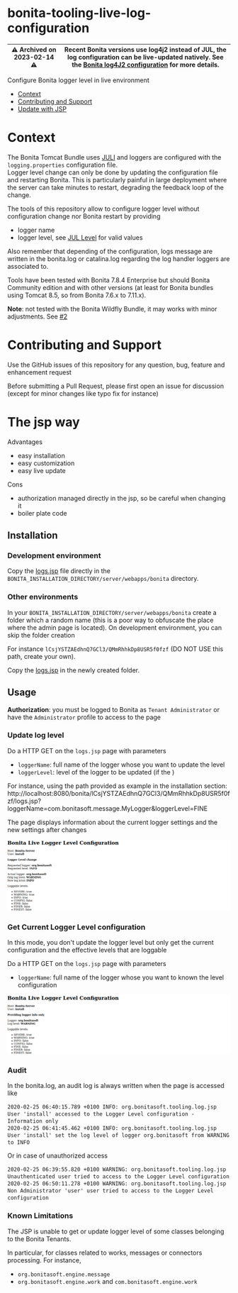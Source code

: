 # bonita-tooling-live-log-configuration

| ⚠️ Archived on 2023-02-14 ⚠️ | Recent Bonita versions use log4j2 instead of JUL, the log configuration can be live-updated natively. See the [Bonita log4J2 configuration](https://documentation.bonitasoft.com/bonita/2022.2/setup-dev-environment/logging#_logging_configuration) for more details. |
| -------- | -------- |


Configure Bonita logger level in live environment

- [Context](#context)
- [Contributing and Support](#contributing)
- [Update with JSP](#jsp)

# Context

The Bonita Tomcat Bundle uses [JULI](https://tomcat.apache.org/tomcat-8.5-doc/logging.html) and loggers are configured
with the `logging.properties` configuration file.   
Logger level change can only be done by updating the configuration file and restarting Bonita. This is particularly
painful in large deployment where the server can take minutes to restart, degrading the feedback loop of the change.


The tools of this repository allow to configure logger level without configuration change nor Bonita restart by
providing
- logger name
- logger level, see [JUL Level](https://docs.oracle.com/javase/8/docs/api/java/util/logging/Level.html) for valid values

Also remember that depending of the configuration, logs message are written in the bonita.log or catalina.log
regarding the log handler loggers are associated to. 


Tools have been tested with Bonita 7.8.4 Enterprise but should Bonita Community edition and with other versions (at
least for Bonita bundles using Tomcat 8.5, so from Bonita 7.6.x to 7.11.x).


**Note**: not tested with the Bonita Wildfly Bundle, it may works with minor adjustments. See [#2](https://github.com/bonitasoft-labs/bonita-tooling-live-log-configuration/issues/2)


# <a name="contributing"></a> Contributing and Support

Use the GitHub issues of this repository for any question, bug, feature and enhancement request

Before submitting a Pull Request, please first open an issue for discussion (except for minor changes like typo fix
for instance)


# <a name="jsp"></a> The jsp way

Advantages
- easy installation
- easy customization
- easy live update

Cons
- authorization managed directly in the jsp, so be careful when changing it
- boiler plate code


## Installation

### Development environment

Copy the [logs.jsp](jsp/logs.jsp) file directly in the `BONITA_INSTALLATION_DIRECTORY/server/webapps/bonita` directory.

### Other environments

In your `BONITA_INSTALLATION_DIRECTORY/server/webapps/bonita` create a folder which a random name (this is a poor way to
obfuscate the place where the admin page is located). On development environment, you can skip the folder creation

For instance `lCsjYSTZAEdhnQ7GCl3/QMmRhhkDp8USR5f0fzf` (DO NOT USE this path, create your own).

Copy the [logs.jsp](jsp/logs.jsp) in the newly created folder.


## Usage

**Authorization**: you must be logged to Bonita as `Tenant Administrator` or have the `Administrator` profile to
access to the page

### Update log level

Do a HTTP GET on the `logs.jsp` page  with parameters
- `loggerName`: full name of the logger whose you want to update the level
- `loggerLevel`: level of the logger to be updated (if the )

For instance, using the path provided as example in the installation section: http://localhost:8080/bonita/lCsjYSTZAEdhnQ7GCl3/QMmRhhkDp8USR5f0fzf/logs.jsp?loggerName=com.bonitasoft.message.MyLogger&loggerLevel=FINE

The page displays information about the current logger settings and the new settings after changes

![Log configuration with JSP](docs/img/jsp_screenshot.png "Log configuration with JSP")

### Get Current Logger Level configuration

In this mode, you don't update the logger level but only get the current configuration and the effective levels that
are loggable

Do a HTTP GET on the `logs.jsp` page  with parameters
- `loggerName`: full name of the logger whose you want to known the level configuration


![Read Log configuration with JSP](docs/img/jsp_screenshot_read_only.png "Read log configuration with JSP")


### Audit

In the bonita.log, an audit log is always written when the page is accessed like
```
2020-02-25 06:40:15.789 +0100 INFO: org.bonitasoft.tooling.log.jsp User 'install' accessed to the Logger Level configuration - Information only
2020-02-25 06:41:45.462 +0100 INFO: org.bonitasoft.tooling.log.jsp User 'install' set the log level of logger org.bonitasoft from WARNING to INFO
```
Or in case of unauthorized access
```
2020-02-25 06:39:55.820 +0100 WARNING: org.bonitasoft.tooling.log.jsp Unauthenticated user tried to access to the Logger Level configuration
2020-02-25 06:50:11.278 +0100 WARNING: org.bonitasoft.tooling.log.jsp Non Administrator 'user' user tried to access to the Logger Level configuration
```


### Known Limitations

The JSP is unable to get or update logger level of some classes belonging to the Bonita Tenants.

In particular, for classes related to works, messages or connectors processing. For instance,
- `org.bonitasoft.engine.message`
- `org.bonitasoft.engine.work` and `com.bonitasoft.engine.work`
